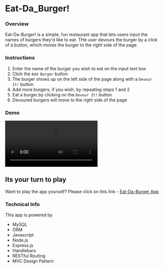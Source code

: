 # Eat-Da_Burger!

### Overview
Eat-Da-Burger! is a simple, fun restaurant app that lets users input the names of burgers they'd like to eat. THe user devours the burger by a click of a button, which moves the burger to the right side of the page.

### Instructions
1. Enter the name of the burger you wish to eat on the input text box
2. Click the `Add Burger` button
3. The burger shows up on the left side of the page along with a `Devour It!` button
4. Add more burgers, if you wish, by repeating steps 1 and 2
5. Eat a burger by clicking on the `Devour It!` button
6. Devoured burgers will move to the right side of the page

### Demo

![Eat-Da-Burger Demo](public/assets/img/burger_demo.mp4)

## Its your turn to play
Want to play the app yourself? Please click on this link - 
[Eat-Da-Burger App](https://secure-thicket-28978.herokuapp.com/)

### Technical Info
This app is powered by
* MySQL
* ORM
* Javascript
* Node.js
* Express.js
* Handlebars
* RESTful Routing
* MVC Design Pattern


